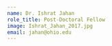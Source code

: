 ```yaml
---
name: Dr. Ishrat Jahan
role_title: Post-Doctoral Fellow
image: Ishrat_Jahan_2017.jpg
email: jahan@ohio.edu
---
```


